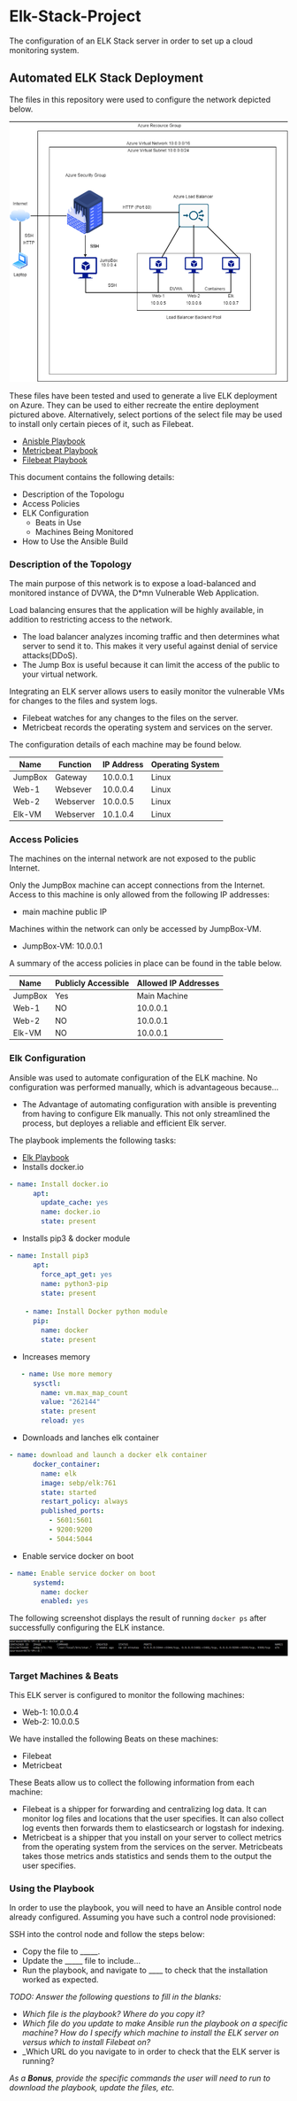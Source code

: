 # Elk-Stack-Project
The configuration of an ELK Stack server in order to set up a cloud monitoring system.

## Automated ELK Stack Deployment

The files in this repository were used to configure the network depicted below.

![](Diagrams/CloudSecurityDiagram.PNG)

These files have been tested and used to generate a live ELK deployment on Azure. They can be used to either recreate the entire deployment pictured above. Alternatively, select portions of the select file may be used to install only certain pieces of it, such as Filebeat.

  - [Anisble Playbook](https://github.com/jcphillips51/Elk-Stack-Project/blob/main/Ansible/pentest.yml)
  - [Metricbeat Playbook](https://github.com/jcphillips51/Elk-Stack-Project/blob/main/Ansible/metricbeat-playbook.yml)
  - [Filebeat Playbook](https://github.com/jcphillips51/Elk-Stack-Project/blob/main/Ansible/Filebeat-playbook.yml) 


This document contains the following details:
- Description of the Topologu
- Access Policies
- ELK Configuration
  - Beats in Use
  - Machines Being Monitored
- How to Use the Ansible Build


### Description of the Topology

The main purpose of this network is to expose a load-balanced and monitored instance of DVWA, the D*mn Vulnerable Web Application.

Load balancing ensures that the application will be highly available, in addition to restricting access to the network.
- The load balancer analyzes incoming traffic and then determines what server to send it to. This makes it very useful against denial of service attacks(DDoS).
- The Jump Box is useful because it can limit the access of the public to your virtual network. 

Integrating an ELK server allows users to easily monitor the vulnerable VMs for changes to the files and system logs.
- Filebeat watches for any changes to the files on the server. 
- Metricbeat records the operating system and services on the server. 

The configuration details of each machine may be found below.

| Name     | Function | IP Address | Operating System |
|----------|----------|------------|------------------|
| JumpBox  | Gateway  | 10.0.0.1   | Linux            |
| Web-1    | Websever | 10.0.0.4   | Linux            |
| Web-2    | Webserver| 10.0.0.5   | Linux            |
| Elk-VM   | Webserver| 10.1.0.4   | Linux            |

### Access Policies

The machines on the internal network are not exposed to the public Internet. 

Only the JumpBox machine can accept connections from the Internet. Access to this machine is only allowed from the following IP addresses:
- main machine public IP

Machines within the network can only be accessed by JumpBox-VM.
- JumpBox-VM: 10.0.0.1

A summary of the access policies in place can be found in the table below.

| Name     | Publicly Accessible | Allowed IP Addresses |
|----------|---------------------|----------------------|
| JumpBox  | Yes                 | Main Machine         |
| Web-1    | NO                  | 10.0.0.1             |
| Web-2    | NO                  | 10.0.0.1             |
| Elk-VM   | NO                  | 10.0.0.1             |
### Elk Configuration

Ansible was used to automate configuration of the ELK machine. No configuration was performed manually, which is advantageous because...
- The Advantage of automating configuration with ansible is preventing from having to configure Elk manually. This not only streamlined the process, but deployes a     reliable and efficient Elk server.


The playbook implements the following tasks:
- [Elk Playbook](https://github.com/jcphillips51/Elk-Stack-Project/blob/main/Ansible/install-elk.yml)
- Installs docker.io
```yml
- name: Install docker.io
      apt:
        update_cache: yes
        name: docker.io
        state: present
```
- Installs pip3 & docker module
```yml
- name: Install pip3
      apt:
        force_apt_get: yes
        name: python3-pip
        state: present

    - name: Install Docker python module
      pip:
        name: docker
        state: present
```
- Increases memory
```yml
   - name: Use more memory
      sysctl:
        name: vm.max_map_count
        value: "262144"
        state: present
        reload: yes
```
- Downloads and lanches elk container 
```yml
- name: download and launch a docker elk container
      docker_container:
        name: elk
        image: sebp/elk:761
        state: started
        restart_policy: always
        published_ports:
          - 5601:5601
          - 9200:9200
          - 5044:5044
```
- Enable service docker on boot
```yml
- name: Enable service docker on boot
      systemd:
        name: docker
        enabled: yes
```
The following screenshot displays the result of running `docker ps` after successfully configuring the ELK instance.

![](https://github.com/jcphillips51/Elk-Stack-Project/blob/main/Images/DockerPS.PNG)

### Target Machines & Beats
This ELK server is configured to monitor the following machines:
- Web-1: 10.0.0.4
- Web-2: 10.0.0.5

We have installed the following Beats on these machines:
- Filebeat
- Metricbeat

These Beats allow us to collect the following information from each machine:
- Filebeat is a shipper for forwarding and centralizing log data. It can monitor log files and locations that the user specifies. It can also collect log events then forwards them to elasticsearch or logstash for indexing. 
- Metricbeat is a shipper that you install on your server to collect metrics from the operating system from the services on the server. Metricbeats takes those metrics ands statistics and sends them to the output the user specifies.  

### Using the Playbook
In order to use the playbook, you will need to have an Ansible control node already configured. Assuming you have such a control node provisioned: 

SSH into the control node and follow the steps below:
- Copy the [](https://github.com/jcphillips51/Elk-Stack-Project/blob/main/Ansible/install-elk.yml) file to _____.
- Update the _____ file to include...
- Run the playbook, and navigate to ____ to check that the installation worked as expected.

_TODO: Answer the following questions to fill in the blanks:_
- _Which file is the playbook? Where do you copy it?_
- _Which file do you update to make Ansible run the playbook on a specific machine? How do I specify which machine to install the ELK server on versus which to install Filebeat on?_
- _Which URL do you navigate to in order to check that the ELK server is running?

_As a **Bonus**, provide the specific commands the user will need to run to download the playbook, update the files, etc._
